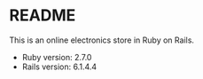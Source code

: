 # README

This is an online electronics store in Ruby on Rails.

* Ruby version: 2.7.0
* Rails version: 6.1.4.4
